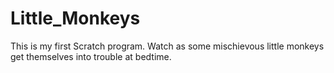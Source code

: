 # Little_Monkeys
This is my first Scratch program.  Watch as some mischievous little monkeys get themselves into trouble at bedtime.
